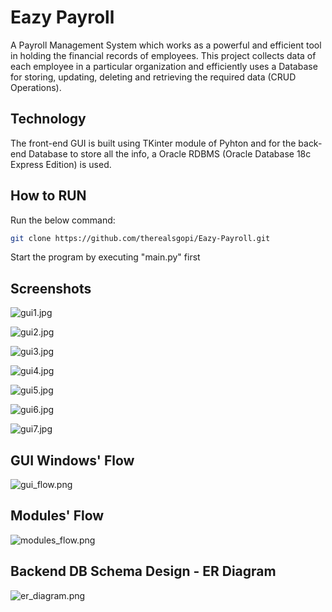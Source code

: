 # Eazy Payroll
A Payroll Management System which works as a powerful and efficient tool in holding the financial records of employees.
This project collects data of each employee in a particular organization and efficiently uses a Database for storing, updating, deleting and retrieving the required data (CRUD Operations).

## Technology
The front-end GUI is built using TKinter module of Pyhton and for the back-end Database to store all the info, a Oracle RDBMS (Oracle Database 18c Express Edition) is used. 

## How to RUN
Run the below command:
```sh
git clone https://github.com/therealsgopi/Eazy-Payroll.git
```
Start the program by executing "main.py" first

## Screenshots
![gui1.jpg](pictures/gui1.jpg)

![gui2.jpg](pictures/gui2.jpg)

![gui3.jpg](pictures/gui3.jpg)

![gui4.jpg](pictures/gui4.jpg)

![gui5.jpg](pictures/gui5.jpg)

![gui6.jpg](pictures/gui6.jpg)

![gui7.jpg](pictures/gui7.jpg)

## GUI Windows' Flow
![gui_flow.png](pictures/gui_flow.png)

## Modules' Flow
![modules_flow.png](https://github.com/therealsgopi/Eazy-Payroll/blob/main/pictures/modules_flow.png)

## Backend DB Schema Design - ER Diagram
![er_diagram.png](pictures/er_diagram.png)

